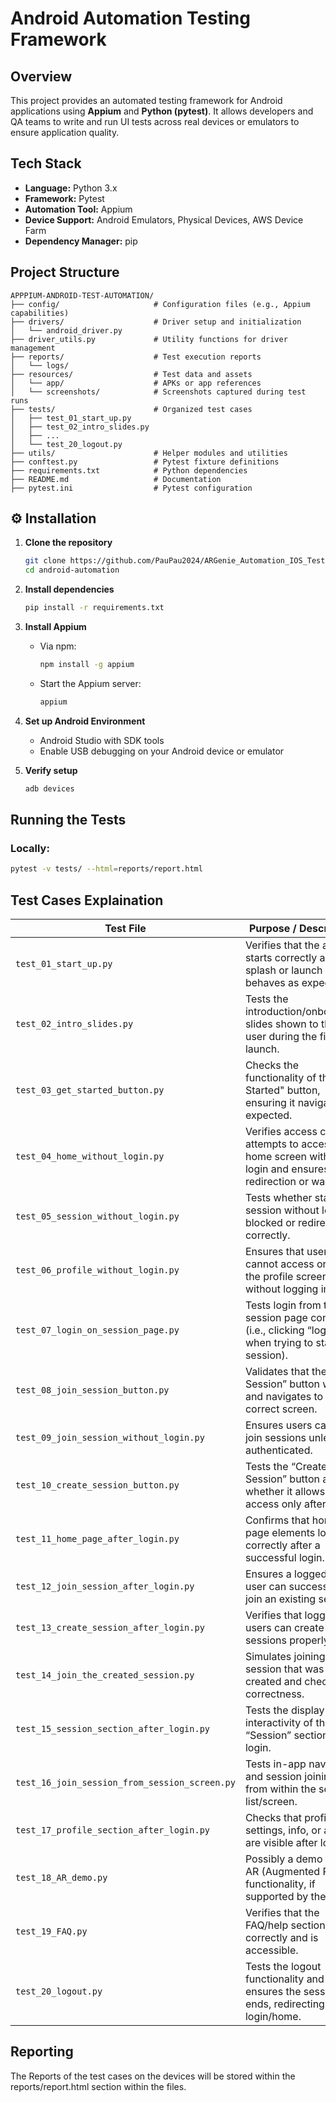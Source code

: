 
# Android Automation Testing Framework

## Overview

This project provides an automated testing framework for Android applications using **Appium** and **Python (pytest)**. It allows developers and QA teams to write and run UI tests across real devices or emulators to ensure application quality.

## Tech Stack

* **Language:** Python 3.x
* **Framework:** Pytest
* **Automation Tool:** Appium
* **Device Support:** Android Emulators, Physical Devices, AWS Device Farm 
* **Dependency Manager:** pip

## Project Structure

```
APPPIUM-ANDROID-TEST-AUTOMATION/
├── config/                     # Configuration files (e.g., Appium capabilities)
├── drivers/                    # Driver setup and initialization
│   └── android_driver.py
├── driver_utils.py             # Utility functions for driver management
├── reports/                    # Test execution reports
│   └── logs/
├── resources/                  # Test data and assets
│   └── app/                    # APKs or app references
│   └── screenshots/            # Screenshots captured during test runs
├── tests/                      # Organized test cases
│   ├── test_01_start_up.py
│   ├── test_02_intro_slides.py
│   ├── ...
│   └── test_20_logout.py
├── utils/                      # Helper modules and utilities
├── conftest.py                 # Pytest fixture definitions
├── requirements.txt            # Python dependencies
├── README.md                   # Documentation
├── pytest.ini                  # Pytest configuration
```

## ⚙️ Installation

1. **Clone the repository**

   ```bash
   git clone https://github.com/PauPau2024/ARGenie_Automation_IOS_Testing.git
   cd android-automation
   ```

2. **Install dependencies**

   ```bash
   pip install -r requirements.txt
   ```

3. **Install Appium**

   * Via npm:

     ```bash
     npm install -g appium
     ```
   * Start the Appium server:

     ```bash
     appium
     ```

4. **Set up Android Environment**

   * Android Studio with SDK tools
   * Enable USB debugging on your Android device or emulator

5. **Verify setup**

   ```bash
   adb devices
   ```

## Running the Tests

### Locally:

```bash
pytest -v tests/ --html=reports/report.html
```

## Test Cases Explaination

| **Test File**                                 | **Purpose / Description**                                                                                     |
| --------------------------------------------- | ------------------------------------------------------------------------------------------------------------- |
| `test_01_start_up.py`                         | Verifies that the app starts correctly and the splash or launch screen behaves as expected.                   |
| `test_02_intro_slides.py`                     | Tests the introduction/onboarding slides shown to the user during the first app launch.                       |
| `test_03_get_started_button.py`               | Checks the functionality of the "Get Started" button, ensuring it navigates as expected.                      |
| `test_04_home_without_login.py`               | Verifies access control: attempts to access the home screen without login and ensures redirection or warning. |
| `test_05_session_without_login.py`            | Tests whether starting a session without login is blocked or redirected correctly.                            |
| `test_06_profile_without_login.py`            | Ensures that users cannot access or edit the profile screen without logging in.                               |
| `test_07_login_on_session_page.py`            | Tests login from the session page context (i.e., clicking “login” when trying to start a session).            |
| `test_08_join_session_button.py`              | Validates that the “Join Session” button works and navigates to the correct screen.                           |
| `test_09_join_session_without_login.py`       | Ensures users cannot join sessions unless authenticated.                                                      |
| `test_10_create_session_button.py`            | Tests the “Create Session” button and whether it allows access only after login.                              |
| `test_11_home_page_after_login.py`            | Confirms that home page elements load correctly after a successful login.                                     |
| `test_12_join_session_after_login.py`         | Ensures a logged-in user can successfully join an existing session.                                           |
| `test_13_create_session_after_login.py`       | Verifies that logged-in users can create new sessions properly.                                               |
| `test_14_join_the_created_session.py`         | Simulates joining a session that was just created and checks correctness.                                     |
| `test_15_session_section_after_login.py`      | Tests the display and interactivity of the “Session” section after login.                                     |
| `test_16_join_session_from_session_screen.py` | Tests in-app navigation and session joining from within the session list/screen.                              |
| `test_17_profile_section_after_login.py`      | Checks that profile settings, info, or actions are visible after login.                                       |
| `test_18_AR_demo.py`                          | Possibly a demo test for AR (Augmented Reality) functionality, if supported by the app.                       |
| `test_19_FAQ.py`                              | Verifies that the FAQ/help section loads correctly and is accessible.                                         |
| `test_20_logout.py`                           | Tests the logout functionality and ensures the session ends, redirecting to login/home.                       |


## Reporting

The Reports of the test cases on the devices will be stored within the reports/report.html section within the files.
